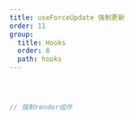 ```yaml
---
title: useForceUpdate 强制更新
order: 11
group:
  title: Hooks
  order: 8
  path: hooks
---
```



```jsx



// 强制render组件



```

